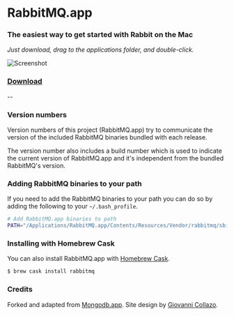# RabbitMQ.app

### The easiest way to get started with Rabbit on the Mac

*Just download, drag to the applications folder, and double-click.*

![Screenshot](https://jpadilla.github.io/rabbitmqapp/assets/img/screenshot.png)

### [Download](http://jpadilla.github.io/rabbitmqapp)

--

### Version numbers

Version numbers of this project (RabbitMQ.app) try to communicate the version of the included RabbitMQ binaries bundled with each release.

The version number also includes a build number which is used to indicate the current version of RabbitMQ.app and it's independent from the bundled RabbitMQ's version.

### Adding RabbitMQ binaries to your path

If you need to add the RabbitMQ binaries to your path you can do so by adding the following to your `~/.bash_profile`.

```bash
# Add RabbitMQ.app binaries to path
PATH="/Applications/RabbitMQ.app/Contents/Resources/Vendor/rabbitmq/sbin:$PATH"
```

### Installing with Homebrew Cask

You can also install RabbitMQ.app with [Homebrew Cask](http://caskroom.io/).

```bash
$ brew cask install rabbitmq
```

### Credits

Forked and adapted from [Mongodb.app](https://github.com/gcollazo/mongodbapp). Site design by [Giovanni Collazo](https://twitter.com/gcollazo).
